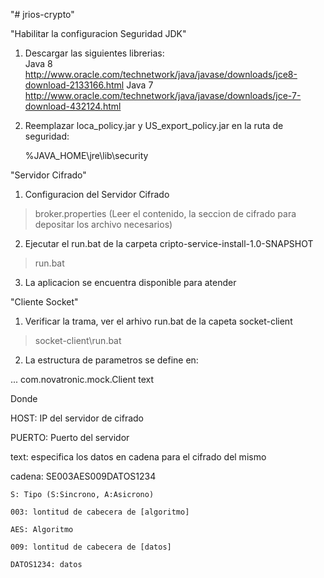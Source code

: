 "# jrios-crypto" 

"Habilitar la configuracion Seguridad JDK"

1. Descargar las siguientes librerias:    
    Java 8
    http://www.oracle.com/technetwork/java/javase/downloads/jce8-download-2133166.html
    Java 7
    http://www.oracle.com/technetwork/java/javase/downloads/jce-7-download-432124.html

2. Reemplazar loca_policy.jar y US_export_policy.jar en la ruta de seguridad:

    %JAVA_HOME\jre\lib\security


"Servidor Cifrado"
1. Configuracion del Servidor Cifrado
> broker.properties (Leer el contenido, la seccion de cifrado para depositar los archivo necesarios)
2. Ejecutar el run.bat de la carpeta cripto-service-install-1.0-SNAPSHOT
> run.bat
3. La aplicacion se encuentra disponible para atender


"Cliente Socket"
1. Verificar la trama, ver el arhivo run.bat de la capeta socket-client
> socket-client\run.bat
2. La estructura de parametros se define en:

... com.novatronic.mock.Client <HOST> <PUERTO> text <cadena>

Donde

HOST: IP del servidor de cifrado

PUERTO: Puerto del servidor

text: especifica los datos en cadena para el cifrado del mismo

cadena: SE003AES009DATOS1234

	S: Tipo (S:Sincrono, A:Asicrono)
	
	003: lontitud de cabecera de [algoritmo]
	
	AES: Algoritmo
	
	009: lontitud de cabecera de [datos]
	
	DATOS1234: datos
	

